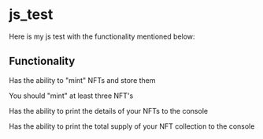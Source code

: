 # js_test

Here is my js test with the functionality mentioned below:

## Functionality
Has the ability to "mint" NFTs and store them

You should "mint" at least three NFT's

Has the ability to print the details of your NFTs to the console

Has the ability to print the total supply of your NFT collection to the console
